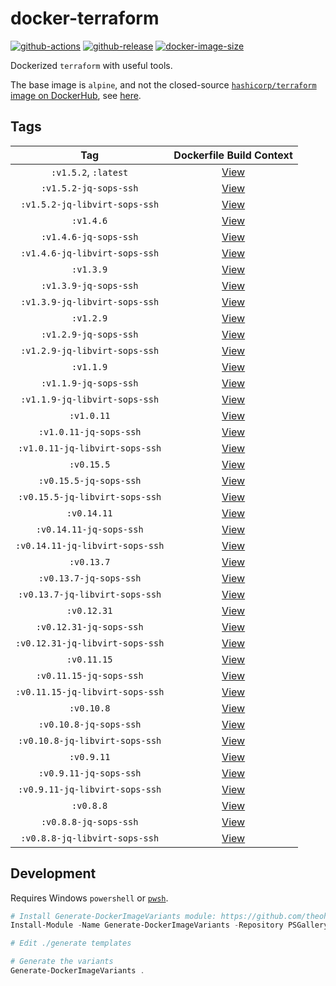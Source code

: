 # docker-terraform

[![github-actions](https://github.com/theohbrothers/docker-terraform/workflows/ci-master-pr/badge.svg)](https://github.com/theohbrothers/docker-terraform/actions)
[![github-release](https://img.shields.io/github/v/release/theohbrothers/docker-terraform?style=flat-square)](https://github.com/theohbrothers/docker-terraform/releases/)
[![docker-image-size](https://img.shields.io/docker/image-size/theohbrothers/docker-terraform/latest)](https://hub.docker.com/r/theohbrothers/docker-terraform)

Dockerized `terraform` with useful tools.

The base image is `alpine`, and not the closed-source [`hashicorp/terraform` image on DockerHub](https://hub.docker.com/r/hashicorp/terraform), see [here](https://github.com/hashicorp/terraform/blob/v1.0.0/Dockerfile).

## Tags

| Tag | Dockerfile Build Context |
|:-------:|:---------:|
| `:v1.5.2`, `:latest` | [View](variants/v1.5.2) |
| `:v1.5.2-jq-sops-ssh` | [View](variants/v1.5.2-jq-sops-ssh) |
| `:v1.5.2-jq-libvirt-sops-ssh` | [View](variants/v1.5.2-jq-libvirt-sops-ssh) |
| `:v1.4.6` | [View](variants/v1.4.6) |
| `:v1.4.6-jq-sops-ssh` | [View](variants/v1.4.6-jq-sops-ssh) |
| `:v1.4.6-jq-libvirt-sops-ssh` | [View](variants/v1.4.6-jq-libvirt-sops-ssh) |
| `:v1.3.9` | [View](variants/v1.3.9) |
| `:v1.3.9-jq-sops-ssh` | [View](variants/v1.3.9-jq-sops-ssh) |
| `:v1.3.9-jq-libvirt-sops-ssh` | [View](variants/v1.3.9-jq-libvirt-sops-ssh) |
| `:v1.2.9` | [View](variants/v1.2.9) |
| `:v1.2.9-jq-sops-ssh` | [View](variants/v1.2.9-jq-sops-ssh) |
| `:v1.2.9-jq-libvirt-sops-ssh` | [View](variants/v1.2.9-jq-libvirt-sops-ssh) |
| `:v1.1.9` | [View](variants/v1.1.9) |
| `:v1.1.9-jq-sops-ssh` | [View](variants/v1.1.9-jq-sops-ssh) |
| `:v1.1.9-jq-libvirt-sops-ssh` | [View](variants/v1.1.9-jq-libvirt-sops-ssh) |
| `:v1.0.11` | [View](variants/v1.0.11) |
| `:v1.0.11-jq-sops-ssh` | [View](variants/v1.0.11-jq-sops-ssh) |
| `:v1.0.11-jq-libvirt-sops-ssh` | [View](variants/v1.0.11-jq-libvirt-sops-ssh) |
| `:v0.15.5` | [View](variants/v0.15.5) |
| `:v0.15.5-jq-sops-ssh` | [View](variants/v0.15.5-jq-sops-ssh) |
| `:v0.15.5-jq-libvirt-sops-ssh` | [View](variants/v0.15.5-jq-libvirt-sops-ssh) |
| `:v0.14.11` | [View](variants/v0.14.11) |
| `:v0.14.11-jq-sops-ssh` | [View](variants/v0.14.11-jq-sops-ssh) |
| `:v0.14.11-jq-libvirt-sops-ssh` | [View](variants/v0.14.11-jq-libvirt-sops-ssh) |
| `:v0.13.7` | [View](variants/v0.13.7) |
| `:v0.13.7-jq-sops-ssh` | [View](variants/v0.13.7-jq-sops-ssh) |
| `:v0.13.7-jq-libvirt-sops-ssh` | [View](variants/v0.13.7-jq-libvirt-sops-ssh) |
| `:v0.12.31` | [View](variants/v0.12.31) |
| `:v0.12.31-jq-sops-ssh` | [View](variants/v0.12.31-jq-sops-ssh) |
| `:v0.12.31-jq-libvirt-sops-ssh` | [View](variants/v0.12.31-jq-libvirt-sops-ssh) |
| `:v0.11.15` | [View](variants/v0.11.15) |
| `:v0.11.15-jq-sops-ssh` | [View](variants/v0.11.15-jq-sops-ssh) |
| `:v0.11.15-jq-libvirt-sops-ssh` | [View](variants/v0.11.15-jq-libvirt-sops-ssh) |
| `:v0.10.8` | [View](variants/v0.10.8) |
| `:v0.10.8-jq-sops-ssh` | [View](variants/v0.10.8-jq-sops-ssh) |
| `:v0.10.8-jq-libvirt-sops-ssh` | [View](variants/v0.10.8-jq-libvirt-sops-ssh) |
| `:v0.9.11` | [View](variants/v0.9.11) |
| `:v0.9.11-jq-sops-ssh` | [View](variants/v0.9.11-jq-sops-ssh) |
| `:v0.9.11-jq-libvirt-sops-ssh` | [View](variants/v0.9.11-jq-libvirt-sops-ssh) |
| `:v0.8.8` | [View](variants/v0.8.8) |
| `:v0.8.8-jq-sops-ssh` | [View](variants/v0.8.8-jq-sops-ssh) |
| `:v0.8.8-jq-libvirt-sops-ssh` | [View](variants/v0.8.8-jq-libvirt-sops-ssh) |

## Development

Requires Windows `powershell` or [`pwsh`](https://github.com/PowerShell/PowerShell).

```powershell
# Install Generate-DockerImageVariants module: https://github.com/theohbrothers/Generate-DockerImageVariants
Install-Module -Name Generate-DockerImageVariants -Repository PSGallery -Scope CurrentUser -Force -Verbose

# Edit ./generate templates

# Generate the variants
Generate-DockerImageVariants .
```
